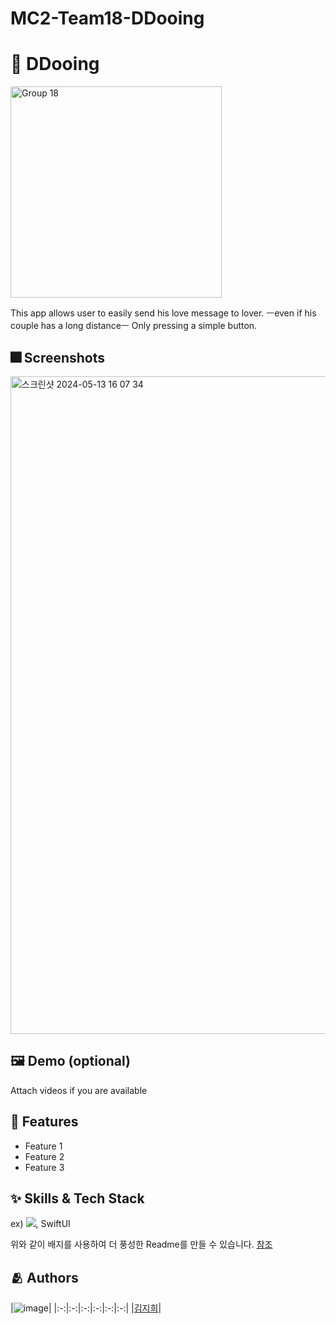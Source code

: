 # MC2-Team18-DDooing

# :iphone: DDooing
<img width="338" alt="Group 18" src="https://github.com/DeveloperAcademy-POSTECH/MC2-Team18-DDooing/assets/66589666/fba50550-b498-418f-a18b-3e0e2ecc797d">

This app allows user to easily send his love message to lover.
ㅡeven if his couple has a long distanceㅡ
Only pressing a simple button.

## :fireworks: Screenshots
<img width="1052" alt="스크린샷 2024-05-13 16 07 34" src="https://github.com/DeveloperAcademy-POSTECH/MC2-Team18-DDooing/assets/66589666/5e047ff2-47db-4068-9244-ebd795b3f3fe">

## :framed_picture: Demo (optional)

Attach videos if you are available


## :pushpin: Features

- Feature 1
- Feature 2
- Feature 3


## :sparkles: Skills & Tech Stack

ex) <img src="https://img.shields.io/badge/Swift-FA7343?style=flat&logo=Swift&logoColor=white"/>, SwiftUI

위와 같이 배지를 사용하여 더 풍성한 Readme를 만들 수 있습니다.
[참조](https://shields.io/)


## :people_hugging: Authors

|![image](https://avatars.githubusercontent.com/u/66589666?v=4)|
|:-:|:-:|:-:|:-:|:-:|:-:|
|[김지희](https://github.com/jihee-daily)|
